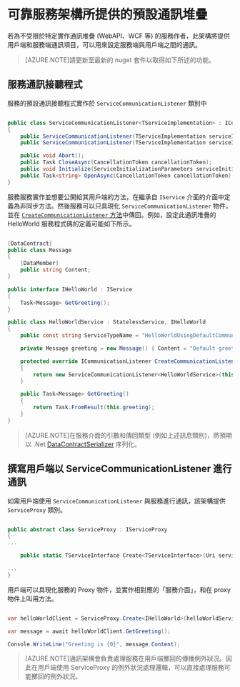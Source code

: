 <properties
   pageTitle="Service Fabric 提供的預設通訊堆疊"
   description="本文將說明讓服務和用戶端可以通訊的可靠服務架構，所提供的預設通訊堆疊。"
   services="service-fabric"
   documentationCenter=".net"
   authors="BharatNarasimman"
   manager="timlt"
   editor=""/>

<tags
   ms.service="service-fabric"
   ms.devlang="dotnet"
   ms.topic="article"
   ms.tgt_pltfrm="na"
   ms.workload="required"
   ms.date="04/13/2015"
   ms.author="bharatn@microsoft.com"/>

# 可靠服務架構所提供的預設通訊堆疊
若為不受限於特定實作通訊堆疊 (WebAPI、WCF 等) 的服務作者，此架構將提供用戶端和服務端通訊項目，可以用來設定服務端與用戶端之間的通訊。

> [AZURE.NOTE]請更新至最新的 nuget 套件以取得如下所述的功能。

## 服務通訊接聽程式
服務的預設通訊接聽程式實作於 `ServiceCommunicationListener` 類別中

```csharp

public class ServiceCommunicationListener<TServiceImplementation> : ICommunicationListener where TServiceImplementation : class
{
    public ServiceCommunicationListener(TServiceImplementation serviceImplementationType);
    public ServiceCommunicationListener(TServiceImplementation serviceImplementationType, string endpointResourceName);

    public void Abort();
    public Task CloseAsync(CancellationToken cancellationToken);
    public void Initialize(ServiceInitializationParameters serviceInitializationParameters);
    public Task<string> OpenAsync(CancellationToken cancellationToken);
}

```
服務服務實作並想要公開給其用戶端的方法，在繼承自 `IService` 介面的介面中定義為非同步方法。然後服務可以只具現化 `ServiceCommunicationListener` 物件，並在 [`CreateCommunicationListener` 方法](service-fabric-reliable-services-communication.md)中傳回。例如，設定此通訊堆疊的 HelloWorld 服務程式碼的定義可能如下所示。

```csharp

[DataContract]
public class Message
{
    [DataMember]
    public string Content;
}

public interface IHelloWorld : IService
{
    Task<Message> GetGreeting();
}

public class HelloWorldService : StatelessService, IHelloWorld
{
    public const string ServiceTypeName = "HelloWorldUsingDefaultCommunicationType";

    private Message greeting = new Message() { Content = "Default greeting" };

    protected override ICommunicationListener CreateCommunicationListener()
    {
        return new ServiceCommunicationListener<HelloWorldService>(this);
    }

    public Task<Message> GetGreeting()
    {
        return Task.FromResult(this.greeting);
    }
}

```
> [AZURE.NOTE]在服務介面的引數和傳回類型 (例如上述訊息類別)，將預期以 .Net [DataContractSerializer](https://msdn.microsoft.com/library/ms731923.aspx) 序列化。


## 撰寫用戶端以 ServiceCommunicationListener 進行通訊
如需用戶端使用 `ServiceCommunicationListener` 與服務進行通訊，該架構提供 `ServiceProxy` 類別。

```csharp

public abstract class ServiceProxy : IServiceProxy
{
...

    public static TServiceInterface Create<TServiceInterface>(Uri serviceName);

...
}

```

用戶端可以具現化服務的 Proxy 物件，並實作相對應的「服務介面」，和在 proxy 物件上叫用方法。

```csharp

var helloWorldClient = ServiceProxy.Create<IHelloWorld>(helloWorldServiceName);

var message = await helloWorldClient.GetGreeting();

Console.WriteLine("Greeting is {0}", message.Content);


```

>[AZURE.NOTE]通訊架構會負責處理服務在用戶端擲回的傳播例外狀況。因此在用戶端使用 ServiceProxy 的例外狀況處理邏輯，可以直接處理服務可能擲回的例外狀況。
 

<!---HONumber=July15_HO2-->